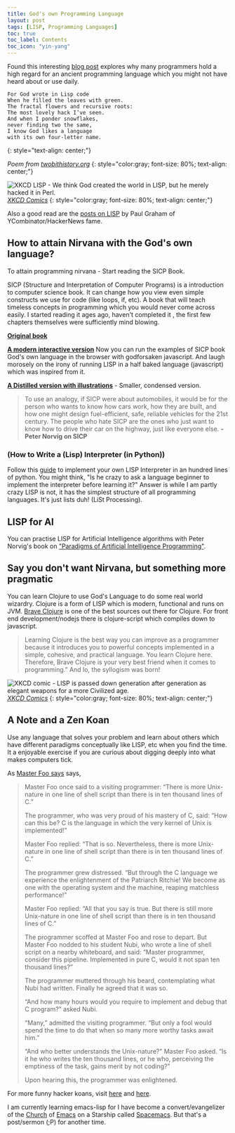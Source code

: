 ```yaml
---
title: God's own Programming Language
layout: post
tags: [LISP, Programming Languages]
toc: true
toc_label: Contents
toc_icon: "yin-yang"
---
```


Found this interesting [blog post](https://twobithistory.org/2018/10/14/lisp.html) explores why many programmers hold a high regard for an ancient programming language which you might not have heard about or use daily.

```
For God wrote in Lisp code
When he filled the leaves with green.
The fractal flowers and recursive roots:
The most lovely hack I’ve seen.
And when I ponder snowflakes,
never finding two the same,
I know God likes a language
with its own four-letter name.
```
{: style="text-align: center;"}

*Poem from [twobithistory.org](https://twobithistory.org/2018/10/14/lisp.html)*
{: style="color:gray; font-size: 80%; text-align: center;"}

![XKCD LISP - We think God created the world in LISP, but he merely hacked it in Perl.](https://imgs.xkcd.com/comics/lisp.jpg)
*[XKCD Comics](https://xkcd.com/224/)*
{: style="color:gray; font-size: 80%; text-align: center;"}

Also a good read are the [posts on LISP](http://www.paulgraham.com/lisp.html) by Paul Graham of YCombinator/HackerNews fame. 

## How to attain Nirvana with the God's own language?

To attain programming nirvana - Start reading the SICP Book.

SICP (Structure and Interpretation of Computer Programs) is a introduction to computer science book. It can change how you view even simple constructs we use for code (like loops, if, etc). A book that will teach timeless concepts in programming which you would never come across easily. I started reading it ages ago, haven't completed it , the first few chapters themselves were sufficiently mind blowing.

**[Original book](https://web.mit.edu/alexmv/6.037/sicp.pdf)** 

**[A modern interactive version](https://xuanji.appspot.com/isicp/1-1-elements.html)** Now you can run the examples of SICP book God's own language in the browser with godforsaken javascript. And laugh morosely on the irony of running LISP in a half baked language (javascript) which was inspired from it. 

**[A Distilled version with illustrations](http://www.sicpdistilled.com/)** - Smaller, condensed version.


> To use an analogy, if SICP were about automobiles, it would be for the person who wants to know how cars work, how they are built, and how one might design fuel-efficient, safe, reliable vehicles for the 21st century. The people who hate SICP are the ones who just want to know how to drive their car on the highway, just like everyone else. **- Peter Norvig on SICP**


### (How to Write a (Lisp) Interpreter (in Python))

Follow this [guide](http://www.norvig.com/lispy.html) to implement your own LISP Interpreter in an hundred lines of python.
You might think, "Is he crazy to ask a language beginner to implement the interpreter before learning it?"
Answer is while I am partly crazy LISP is not, it has the simplest structure of all programming languages. It's just lists duh! (LiSt Processing).

## LISP for AI
You can practise LISP for Artificial Intelligence algorithms with Peter Norvig's book on ["Paradigms of Artificial Intelligence Programming"](https://github.com/norvig/paip-lisp).


## Say you don't want Nirvana, but something more pragmatic

You can learn Clojure to use God's Language to do some real world wizardry. Clojure is a form of LISP which is modern, functional and runs on JVM. [Brave Clojure](https://braveclojure.com) is one of the best sources out there for Clojure. For front end development/nodejs there is clojure-script which compiles down to javascript.

> Learning Clojure is the best way you can improve as a programmer because it introduces you to powerful concepts implemented in a simple, cohesive, and practical language. You learn Clojure here. Therefore, Brave Clojure is your very best friend when it comes to programming.” And lo, the syllogism was born!

![XKCD comic - LISP is passed down generation after generation as elegant weapons for a more Civilized age.](https://imgs.xkcd.com/comics/lisp_cycles.png)
*[XKCD Comics](https://xkcd.com/297/)*
{: style="color:gray; font-size: 80%; text-align: center;"}

## A Note and a Zen Koan

Use any language that solves your problem and learn about others which have different paradigms conceptually like LISP, etc when you find the time. It a enjoyable exercise if you are curious about digging deeply into what makes computers tick.

As [Master Foo says](http://catb.org/jargon/html/koans.html) says,

> Master Foo once said to a visiting programmer: “There is more Unix-nature in one line of shell script than 
> there is in ten thousand lines of C.”
>
> The programmer, who was very proud of his mastery of C, said: “How can this be? C is the language in
> which the very kernel of Unix is implemented!”
>
> Master Foo replied: “That is so. Nevertheless, there is more Unix-nature in one line of shell script 
> than there is in ten thousand lines of C.”
>
> The programmer grew distressed. “But through the C language we experience the enlightenment of the Patriarch Ritchie! 
> We become as one with the operating system and the machine, reaping matchless performance!”
>
> Master Foo replied: “All that you say is true. But there is still more Unix-nature in one line of shell script
> than there is in ten thousand lines of C.”
>
> The programmer scoffed at Master Foo and rose to depart. But Master Foo nodded to his student Nubi, 
> who wrote a line of shell script on a nearby whiteboard, and said: “Master programmer, consider this pipeline. 
> Implemented in pure C, would it not span ten thousand lines?”
>
> The programmer muttered through his beard, contemplating what Nubi had written. Finally he agreed that it was so.
>
> “And how many hours would you require to implement and debug that C program?” asked Nubi.
>
> “Many,” admitted the visiting programmer. “But only a fool would spend the time to do that when so many more worthy tasks await him.”
>
> “And who better understands the Unix-nature?” Master Foo asked. “Is it he who writes the ten thousand 
> lines, or he who, perceiving the emptiness of the task, gains merit by not coding?”
>
> Upon hearing this, the programmer was enlightened.

For more funny hacker koans, visit [here](http://thecodelesscode.com/contents) and [here](http://catb.org/esr/writings/unix-koans/introduction.html).

I am currently learning emacs-lisp for I have become a convert/evangelizer of the [Church](https://stallman.org/saint.html) of [Emacs](https://www.gnu.org/s/emacs/) on a Starship called [Spacemacs](http://spacemacs.org/). But that's a post/sermon (;P) for another time.
